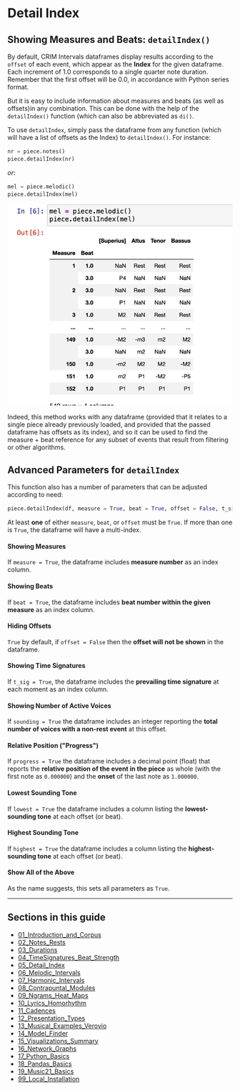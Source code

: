 # Detail Index  

<!-- Add brief description and parameters at a glance -->

## Showing Measures and Beats:  `detailIndex()`

By default, CRIM Intervals dataframes display results according to the `offset` of each event, which appear as the **Index** for the given dataframe. Each increment of 1.0 corresponds to a single quarter note duration. Remember that the first offset will be 0.0, in accordance with Python series format.

But it is easy to include information about measures and beats (as well as offsets)in any combination. This can be done with the help of the `detailIndex()` function (which can also be abbreviated as `di()`. 

To use `detailIndex`, simply pass the dataframe from any function (which will have a list of offsets as the Index) to `detailIndex()`.  For instance:

```python
nr = piece.notes()
piece.detailIndex(nr)
```

*or:*

```python
mel = piece.melodic()
piece.detailIndex(mel)
```


![Alt text](images/det_index.png)


Indeed, this method works with any dataframe (provided that it relates to a single piece already previously loaded, and provided that the passed dataframe has offsets as its index), and so it can be used to find the measure + beat reference for any subset of events that result from filtering or other algorithms.


## Advanced Parameters for `detailIndex`

This function also has a number of parameters that can be adjusted according to need: 

```python
piece.detailIndex(df, measure = True, beat = True, offset = False, t_sig = False, sounding = False, progress = False, lowest = False, highest = False, _all = False)
```

At least **one** of either `measure`, `beat`, or `offset` must be `True`.  If more than one is `True`, the dataframe will have a multi-index.

#### Showing Measures

If `measure = True`, the dataframe includes **measure number** as an index column.

#### Showing Beats

If `beat = True`, the dataframe includes **beat number within the given measure** as an index column.

#### Hiding Offsets

`True` by default, if `offset = False` then the **offset will not be shown** in the dataframe.

#### Showing Time Signatures

If `t_sig = True`, the dataframe includes the **prevailing time signature** at each moment as an index column.

#### Showing Number of Active Voices

If `sounding = True` the dataframe includes an integer reporting the **total number of voices with a non-rest event** at this offset.

#### Relative Position ("Progress")

If `progress = True` the dataframe includes a decimal point (float) that reports the **relative position of the event in the piece** as whole (with the first note as `0.000000`) and the **onset** of the last note as `1.000000`. 

#### Lowest Sounding Tone

If `lowest = True` the dataframe includes a column listing the **lowest-sounding tone** at each offset (or beat).

#### Highest Sounding Tone

If `highest = True` the dataframe includes a column listing the **highest-sounding tone** at each offset (or beat).

#### Show All of the Above

As the name suggests, this sets all parameters as `True`.



-----
## Sections in this guide

  * [01_Introduction_and_Corpus](/tutorial/01_Introduction_and_Corpus.md)
  * [02_Notes_Rests](/tutorial//02_Notes_Rests.md)
  * [03_Durations](/tutorial//03_Durations.md) 
  * [04_TimeSignatures_Beat_Strength](/tutorial//04_TimeSignatures_Beat_Strength.md)
  * [05_Detail_Index](/tutorial//05_Detail_Index.md)
  * [06_Melodic_Intervals](/tutorial//06_Melodic_Intervals.md)
  * [07_Harmonic_Intervals](/tutorial//07_Harmonic_Intervals.md)
  * [08_Contrapuntal_Modules](/tutorial//08_Contrapuntal_Modules.md)
  * [09_Ngrams_Heat_Maps](/tutorial//09_Ngrams_Heat_Maps.md)
  * [10_Lyrics_Homorhythm](/tutorial//10_Lyrics_Homorhythm.md)
  * [11_Cadences](/tutorial//11_Cadences.md)
  * [12_Presentation_Types](/tutorial//12_Presentation_Types.md)
  * [13_Musical_Examples_Verovio](/tutorial//13_Musical_Examples_Verovio.md)
  * [14_Model_Finder](/tutorial//14_Model_Finder.md)
  * [15_Visualizations_Summary](/tutorial//15_Visualizations_Summary.md)
  * [16_Network_Graphs](/tutorial//16_Network_Graphs.md)
  * [17_Python_Basics](/tutorial//17_Python_Basics.md)
  * [18_Pandas_Basics](/tutorial//18_Pandas_Basics.md)
  * [19_Music21_Basics](/tutorial//18_Music21_Basics.md)
  * [99_Local_Installation](/tutorial//99_Local_Installation.md)